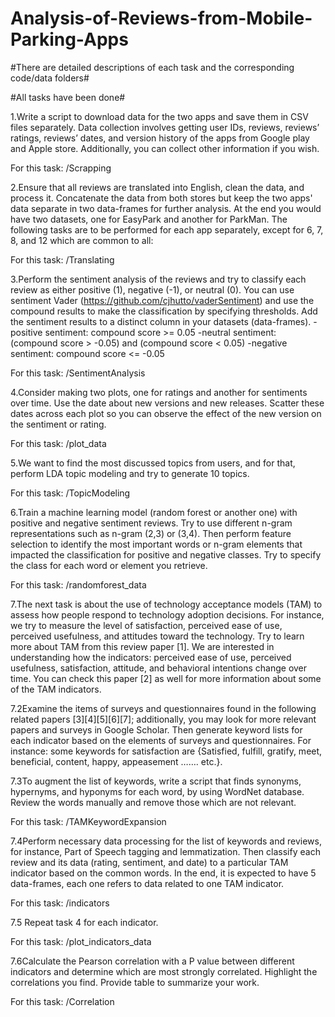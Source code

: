 # Analysis-of-Reviews-from-Mobile-Parking-Apps

#There are detailed descriptions of each task and the corresponding code/data folders#

#All tasks have been done#

1.Write a script to download data for the two apps and save them in CSV files separately. Data collection involves getting user IDs, reviews, reviews’ ratings, reviews’ dates, and version history of the apps from Google play and Apple store. Additionally, you can collect other information if you wish. 

For this task:
/Scrapping

2.Ensure that all reviews are translated into English, clean the data, and process it. Concatenate the data from both stores but keep the two apps' data separate in two data-frames for further analysis. At the end you would have two datasets, one for EasyPark and another for ParkMan. 
The following tasks are to be performed for each app separately, except for 6, 7, 8, and 12 which are common to all:

For this task:
/Translating

3.Perform the sentiment analysis of the reviews and try to classify each review as either positive (1), negative (-1), or neutral (0). You can use sentiment Vader (https://github.com/cjhutto/vaderSentiment) and use the compound results to make the classification by specifying thresholds. Add the sentiment results to a distinct column in your datasets (data-frames).
-positive sentiment: compound score >= 0.05
-neutral sentiment: (compound score > -0.05) and (compound score < 0.05)
-negative sentiment: compound score <= -0.05

For this task:
/SentimentAnalysis

4.Consider making two plots, one for ratings and another for sentiments over time. Use the date about new versions and new releases. Scatter these dates across each plot so you can observe the effect of the new version on the sentiment or rating.

For this task:
/plot_data

5.We want to find the most discussed topics from users, and for that, perform LDA topic modeling and try to generate 10 topics. 

For this task:
/TopicModeling

6.Train a machine learning model (random forest or another one) with positive and negative sentiment reviews. Try to use different n-gram representations such as n-gram (2,3) or (3,4). Then perform feature selection to identify the most important words or n-gram elements that impacted the classification for positive and negative classes. Try to specify the class for each word or element you retrieve.

For this task:
/randomforest_data

7.The next task is about the use of technology acceptance models (TAM) to assess how people respond to technology adoption decisions. For instance, we try to measure the level of satisfaction, perceived ease of use, perceived usefulness, and attitudes toward the technology.
Try to learn more about TAM from this review paper [1]. We are interested in understanding how the indicators: perceived ease of use, perceived usefulness, satisfaction, attitude, and behavioral intentions change over time. You can check this paper [2] as well for more information about some of the TAM indicators.

7.2Examine the items of surveys and questionnaires found in the following related papers [3][4][5][6][7]; additionally, you may look for more relevant papers and surveys in Google Scholar. Then generate keyword lists for each indicator based on the elements of surveys and questionnaires. For instance: some keywords for satisfaction are {Satisfied, fulfill, gratify, meet, beneficial, content, happy, appeasement ……. etc.}.

7.3To augment the list of keywords, write a script that finds synonyms, hypernyms, and hyponyms for each word, by using WordNet database. Review the words manually and remove those which are not relevant.

For this task:
/TAMKeywordExpansion

7.4Perform necessary data processing for the list of keywords and reviews, for instance, Part of Speech tagging and lemmatization. Then classify each review and its data (rating, sentiment, and date) to a particular TAM indicator based on the common words. In the end, it is expected to have 5 data-frames, each one refers to data related to one TAM indicator.

For this task:
/indicators

7.5 Repeat task 4 for each indicator. 

For this task:
/plot_indicators_data

7.6Calculate the Pearson correlation with a P value between different indicators and determine which are most strongly correlated. Highlight the correlations you find. Provide table to summarize your work. 

For this task:
/Correlation



